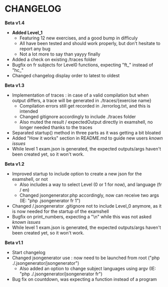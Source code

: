# CHANGELOG

**Beta v1.4**
- **Added Level_1**
    - Featuring 12 new exercises, and a good bump in difficuly
    - All have been tested and should work properly, but don't hesitate to report any bug
    - Not a lot more to say than yayyy finally
- Added a check on existing /traces folder
- Bugfix on fr subjects for Level0 functions, expecting "ft_" instead of "hc_"
- Changed changelog display order to latest to oldest

**Beta v1.3**
- Implementation of traces : in case of a valid compilation but when output differs, a trace will be generated in ./traces/{exercise name}
    - Compilation errors still get recorded in ./errorlog.txt, and this is intended
    - Changed gitignore accordingly to include ./traces folder
    - Also muted the result / expectedOutput directly in examshell, no longer needed thanks to the traces
- Separated startup() method in three parts as it was getting a bit bloated
- Added "How it works" section in README.md to guide new users
*known issues*
- While level 1 exam.json is generated, the expected outputs/args haven't been created yet, so it won't work.

**Beta v1.2**
- Improved startup to include option to create a new json for the examshell, or not
    - Also includes a way to select Level (0 or 1 for now), and language (fr / en)
    - Changed jsongenerator.php accordingly, now can receive two args (IE: "php .jsongenerator fr 1")
- Changed /.jsongenerator .gitignore not to include Level_0 anymore, as it is now needed for the startup of the examshell
- Bugfix on print_numbers, expecting a "\n" while this was not asked 
*known issues*
- While level 1 exam.json is generated, the expected outputs/args haven't been created yet, so it won't work.

**Beta v1.1**
- Start changelog
- Changed jsongenerator use : now need to be launched from root ("php ./.jsongenerator/jsongenerator")
    - Also added an option to change subject languages using argv (IE: "php ./.jsongenerator/jsongenerator fr")
- Bug fix on countdown, was expecting a function instead of a program
